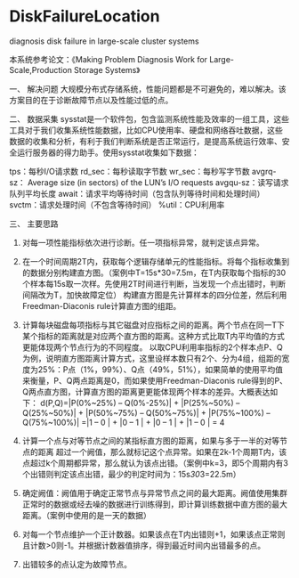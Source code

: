 # DiskFailureLocation
diagnosis disk failure in large-scale cluster systems

本系统参考论文：《Making Problem Diagnosis Work for Large-Scale,Production Storage Systems》

一、	解决问题
  大规模分布式存储系统，性能问题都是不可避免的，难以解决。该方案目的在于诊断故障节点以及性能过低的点。

二、	数据采集
sysstat是一个软件包，包含监测系统性能及效率的一组工具，这些工具对于我们收集系统性能数据，比如CPU使用率、硬盘和网络吞吐数据，这些数据的收集和分析，有利于我们判断系统是否正常运行，是提高系统运行效率、安全运行服务器的得力助手。使用sysstat收集如下数据：

tps：每秒I/O请求数
rd_sec：每秒读取字节数
wr_sec：每秒写字节数
avgrq-sz： Average size (in sectors) of the LUN’s I/O requests
avgqu-sz：读写请求队列平均长度
await：请求平均等待时间（包含队列等待时间和处理时间）
svctm：请求处理时间（不包含等待时间）
%util：CPU利用率

三、	主要思路
 
1.	对每一项性能指标依次进行诊断。任一项指标异常，就判定该点异常。

2.	在一个时间周期2T内，获取每个逻辑存储单元的性能指标。将每个指标收集到的数据分别构建直方图。（案例中T=15s*30=7.5m，在T内获取每个指标的30个样本每15s取一次样。先使用2T时间进行判断，当发现一个点出错时，判断间隔改为T，加快故障定位）
构建直方图是先计算样本的四分位差，然后利用Freedman-Diaconis rule计算直方图的组距。

3.	计算每块磁盘每项指标与其它磁盘对应指标之间的距离。两个节点在同一T下某个指标的距离就是对应两个直方图的距离。这种方式比取T内平均值的方式更能体现两个节点行为的不同程度。
以取CPU利用率指标的2个样本点P、Q为例，说明直方图距离计算方式，这里设样本数只有2个、分为4组，组距的宽度为25%：P点（1%，99%）、Q点（49%，51%），如果简单的使用平均值来衡量，P、Q两点距离是0，而如果使用Freedman-Diaconis rule得到的P、Q两点直方图，计算直方图的距离更更能体现两个样本的差异。大概表达如下：
d(P,Q)=|P(0%~25%) – Q(0%-25%)| + |P(25%~50%) – Q(25%~50%)| + |P(50%~75%) – Q(50%~75%)| + |P(75%~100%) – Q(75%~100%)|
=|1 – 0 | + |0 – 1 | + |0 – 1 | + |1 – 0 | = 4

4.	计算一个点与对等节点之间的某指标直方图的距离，如果与多于一半的对等节点的距离 超过一个阙值，那么就标记这个点异常。如果在2k-1个周期T内，该点超过k个周期都异常，那么就认为该点出错。（案例中k=3，即5个周期内有3个出错则判定该点出错，最少的判定时间为：15s*30*3=22.5m）

5.	确定阙值：阙值用于确定正常节点与异常节点之间的最大距离。阙值使用集群正常时的数据或经去噪的数据进行训练得到，即计算训练数据中直方图的最大距离。（案例中使用的是一天的数据）

6.	对每一个节点维护一个正计数器。如果该点在T内出错则+1，如果该点正常则且计数>0则-1。并根据计数器值排序，得到最近时间内出错最多的点。

7.	出错较多的点认定为故障节点。
